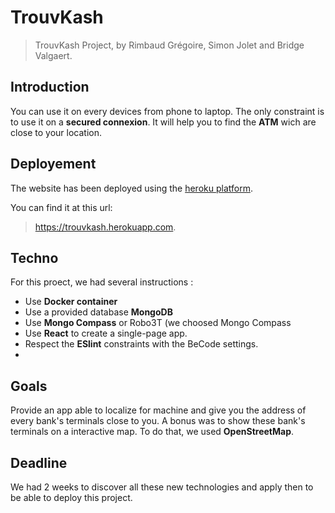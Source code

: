 # TrouvKash

> TrouvKash Project, by Rimbaud Grégoire,  Simon Jolet and Bridge Valgaert.

## Introduction

You can use it on every devices from phone to laptop. The only constraint is to use it on a **secured connexion**.
It will help you to find the **ATM** wich are close to your location.

## Deployement

The website has been deployed using the [heroku platform](https://www.heroku.com).

You can find it at this url: 
> https://trouvkash.herokuapp.com.

## Techno

For this proect, we had several instructions :
- Use **Docker container**
- Use a provided database **MongoDB**
- Use **Mongo Compass** or Robo3T (we choosed Mongo Compass
- Use **React** to create a single-page app.
- Respect the **ESlint** constraints with the BeCode settings.
-


## Goals

Provide an app able to localize for machine and give you the address of every bank's terminals close to you.
A bonus was to show these bank's terminals on a interactive map. To do that, we used **OpenStreetMap**.

## Deadline

We had 2 weeks to discover all these new technologies and apply then to be able to deploy this project.
